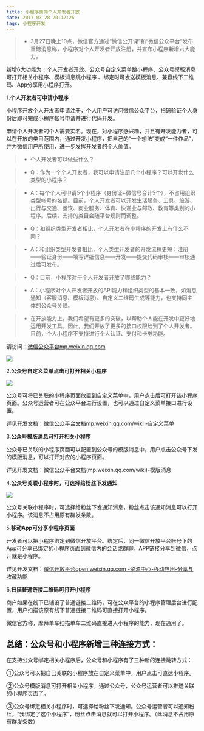 ```yaml
---
title: 小程序面向个人开发者开放
date: 2017-03-28 20:12:26
tags: 小程序开发
---
```


>* 3月27日晚上10点，微信官方通过“微信公开课”和“微信公众平台”发布重磅消息称，小程序对个人开发者开放注册，并宣布小程序新增六大能力。
  
   新增6大功能为：个人开发者开放、公众号自定义菜单跳小程序、公众号模版消息可打开相关小程序、模板消息跳小程序 、绑定时可发送模板消息、兼容线下二维码、App分享用小程序打开。
   
   
1.**个人开发者可申请小程序**
   
   小程序开放个人开发者申请注册，个人用户可访问微信公众平台，扫码验证个人身份后即可完成小程序帐号申请并进行代码开发。
   
   申请个人开发者的个人需要实名。现在，对小程序感兴趣，并且有开发能力者，可以在开放的类目范围内，通过开发小程序，把自己的“一个想法”变成“一件作品”，并为微信用户所使用，进一步发挥开发者的个人价值。
 
<!--more-->    
>* 个人开发者可以做些什么？
  
>* Q：作为一个个人开发者，我可以申请注册几个小程序？可以开发什么类型的小程序？

>* A：每个个人可申请5个小程序（身份证+微信号合计5个），不占用组织类型帐号的名额。目前，个人开发者可以开发生活服务、工具、旅游、出行与交通、餐饮、商业服务、体育、快递业与邮政、教育等类别的小程序。后续，支持的类目会随平台规则而调整。
 
>* Q：和组织类型开发者相比，个人开发者在小程序的开发上有什么不同？
 
>* A：和组织类型开发者相比，个人类型开发者的开发流程更短：注册——验证身份——填写详细信息——开发——提交代码审核——审核通过后可发布。
 
>* Q：目前，小程序对于个人开发者开放了哪些能力？

>* A：小程序对个人开发者开放的API能力和组织类型的基本一致，如消息通知（客服消息、模板消息）、自定义二维码生成等能力，也支持同主体的公众号关联。

>* 在开放能力上，我们希望有更多的突破，以帮助个人能在开发中更好地运用开发工具。因此，我们开放了更多的接口权限给到了个人开发者。目前，个人小程序不支持进行个人认证、支付和卡券功能。


请访问：[微信公众平台mp.weixin.qq.com](mp.weixin.qq.com)

![](http://mmbiz.qpic.cn/mmbiz_jpg/Sl2B4aOmG2MdomPTjz8wt5AhZ9eJvcD1tM4L4YnHKDibxRicaWwK0pmxSqT4YGKDdGY2k4XMdHtnSVyOxPb9Hyzg/640?wx_fmt=jpeg)


2.**公众号自定义菜单点击可打开相关小程序**

![](http://mmbiz.qpic.cn/mmbiz_png/Sl2B4aOmG2MdomPTjz8wt5AhZ9eJvcD1V9w0XyibD2zmNYSEAECoz89USoxEWZoia2g9YFicEkWwPibVv41uic2HrAA/640?wx_fmt=png)

公众号可将已关联的小程序页面放置到自定义菜单中，用户点击后可打开该小程序页面。公众号运营者可在公众平台进行设置，也可以通过自定义菜单接口进行设置。

详见开发文档：[微信公众平台文档mp.weixin.qq.com/wiki -自定义菜单](mp.weixin.qq.com/wiki)


3.**公众号模版消息可打开相关小程序**

公众号已关联的小程序页面可以配置到公众号的模版消息中，用户点击公众号下发的模版消息，可以打开对应的小程序页面。

详见开发文档：微信公众平台文档(mp.weixin.qq.com/wiki)-模版消息

4.**公众号关联小程序时，可选择给粉丝下发通知**

![](https://mmbiz.qlogo.cn/mmbiz_png/Sl2B4aOmG2MdomPTjz8wt5AhZ9eJvcD1ZqTbVmKAmSibaCZppvxrYl293fhmSasBl68dKYhGtsLGtAiaN2CE37RA/0?wx_fmt=png)

公众号关联小程序时，可选择给粉丝下发通知消息，粉丝点击该通知消息可以打开小程序。该消息不占用原有群发条数。

5.**移动App可分享小程序页面**

开发者可以把小程序绑定到微信开放平台。绑定后，同一微信开放平台帐号下的App可分享已绑定的小程序页面到微信内的会话或群聊。APP链接分享到微信，点开就是小程序。

详见开发文档：[微信开放平台open.weixin.qq.com -资源中心-移动应用-分享与收藏功能](open.weixin.qq.com)

6.**扫描普通链接二维码可打开小程序**

商户如果在线下已铺设了普通链接二维码，可在公众平台的小程序管理后台进行配置，用户扫描该原有线下普通链接二维码可直接打开小程序。

微信官方称，摩拜单车扫描单车二维码直接进入小程序的能力，现在通用了。


## 总结：公众号和小程序新增三种连接方式：

在支持公众号绑定相关小程序后，公众号和小程序有了三种新的连接跳转方式：

①公众号可以把自己关联的小程序放在自定义菜单中，用户点击可直达小程序。

②公众号模版消息可打开相关小程序。通过公众号，公众号运营者可以推送关联的小程序页面了。

③公众号绑定相关小程序时，可选择给粉丝下发通知。公众号运营者可以通知粉丝，“我绑定了这个小程序”，粉丝点击消息就可以打开小程序。（此消息不占用原有群发条数）


